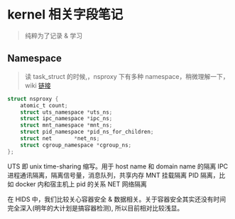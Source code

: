 # kernel 相关字段笔记

> 纯粹为了记录 & 学习

## Namespace 

> 读 task_struct 的时候,，nsproxy 下有多种 namespace，稍微理解一下，wiki [链接](https://en.wikipedia.org/wiki/Linux_namespaces)

```c
struct nsproxy {
	atomic_t count;
	struct uts_namespace *uts_ns;
	struct ipc_namespace *ipc_ns;
	struct mnt_namespace *mnt_ns;
	struct pid_namespace *pid_ns_for_children;
	struct net 	     *net_ns;
	struct cgroup_namespace *cgroup_ns;
};
```

UTS 即 unix time-sharing 缩写。用于 host name 和 domain name 的隔离
IPC 进程通讯隔离，隔离信号量，消息队列，共享内存
MNT 挂载隔离
PID 隔离，比如 docker 内和宿主机上 pid 的关系
NET 网络隔离

在 HIDS 中，我们比较关心容器安全 & 数据相关。关于容器安全其实还没有时间完全深入(明年的大计划是搞容器检测), 所以目前相对比较浅显。